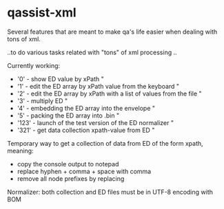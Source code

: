 # qassist-xml
Several features that are meant to make qa's life easier when dealing with tons of xml.

..to do various tasks related with "tons" of xml processing ..

Currently working:
* '0' - show ED value by xPath "
* '1' - edit the ED array by xPath value from the keyboard "
* '2' - edit the ED array by xPath with a list of values from the file "
* '3' - multiply ED "
* '4' - embedding the ED array into the envelope "
* '5' - packing the ED array into .bin "
* '123' - launch of the test version of the ED normalizer "
* '321' - get data collection xpath-value from ED "

Temporary way to get a collection of data from ED of the form xpath, meaning:
* copy the console output to notepad
* replace hyphen + comma + space with comma
* remove all node prefixes by replacing

Normalizer: both collection and ED files must be in UTF-8 encoding with BOM
